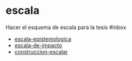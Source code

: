 # escala

Hacer el esquema de escala para la tesis #inbox

* [escala-epistemologica](escala-epistemologica.md)
* [escala-de-impacto](escala-de-impacto.md)
* [construccion-escalar](construccion-escalar.md)
